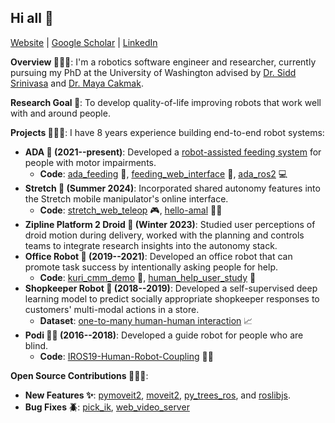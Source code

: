 ## Hi all 👋

[Website](https://amalnanavati.com/) | [Google Scholar](https://scholar.google.com/citations?user=68V-nNAAAAAJ&hl=en&oi=ao) | [LinkedIn](https://www.linkedin.com/in/amalnanavati/)

**Overview 👨🏽‍🎓**: I'm a robotics software engineer and researcher, currently pursuing my PhD at the University of Washington advised by [Dr. Sidd Srinivasa](https://goodrobot.ai/) and [Dr. Maya Cakmak](https://www.mayacakmak.io/home).

**Research Goal 🤖**: To develop quality-of-life improving robots that work well with and around people.

**Projects 🧑🏽‍💻**: I have 8 years experience building end-to-end robot systems:
- **ADA 🦾 (2021--present)**: Developed a [robot-assisted feeding system](https://robotfeeding.io/) for people with motor impairments.
    - **Code**: [ada_feeding](https://github.com/personalrobotics/ada_feeding) 🍝, [feeding_web_interface](https://github.com/personalrobotics/feeding_web_interface) 📱, [ada_ros2](https://github.com/personalrobotics/ada_ros2) 💻
- **Stretch 🤖 (Summer 2024)**: Incorporated shared autonomy features into the Stretch mobile manipulator's online interface.
    - **Code**: [stretch_web_teleop](https://github.com/hello-robot/stretch_web_teleop) 🎮, [hello-amal](https://github.com/hello-amal) 🧑🏽
- **Zipline Platform 2 Droid 🛬 (Winter 2023)**: Studied user perceptions of droid motion during delivery, worked with the planning and controls teams to integrate research insights into the autonomy stack.
- **Office Robot 🤖 (2019--2021)**: Developed an office robot that can promote task success by intentionally asking people for help.
    - **Code**: [kuri_cmm_demo](https://github.com/hcrlab/kuri_cmm_demo) 🧐, [human_help_user_study](https://github.com/amalnanavati/human_help_user_study) 🤝
- **Shopkeeper Robot 🏪 (2018--2019)**: Developed a self-supervised deep learning model to predict socially appropriate shopkeeper responses to customers' multi-modal actions in a store.
    - **Dataset**: [one-to-many human-human interaction](https://www.robot.soc.i.kyoto-u.ac.jp/en/research/dataset-one-to-many-human-human-interaction/) 📈
- **Podi 🧑‍🦯 (2016--2018)**: Developed a guide robot for people who are blind.
    - **Code**: [IROS19-Human-Robot-Coupling](https://github.com/CMU-TBD/IROS19-Human-Robot-Coupling) 🚶‍♀️

**Open Source Contributions 🧑🏽‍💻**:
- **New Features ✨**: [pymoveit2](https://github.com/AndrejOrsula/pymoveit2), [moveit2](https://github.com/moveit/moveit2), [py_trees_ros](https://github.com/splintered-reality/py_trees_ros), and [roslibjs](https://github.com/RobotWebTools/roslibjs).
- **Bug Fixes 🪲**: [pick_ik](https://github.com/PickNikRobotics/pick_ik), [web_video_server](https://github.com/RobotWebTools/web_video_server)

<!--
**amalnanavati/amalnanavati** is a ✨ _special_ ✨ repository because its `README.md` (this file) appears on your GitHub profile.

Here are some ideas to get you started:

- 🔭 I’m currently working on ...
- 🌱 I’m currently learning ...
- 👯 I’m looking to collaborate on ...
- 🤔 I’m looking for help with ...
- 💬 Ask me about ...
- 📫 How to reach me: ...
- 😄 Pronouns: ...
- ⚡ Fun fact: ...
-->
